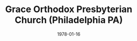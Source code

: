 ---
date: &id001 1978-01-16
end_date: null
location:
  address: 7201 Elmwood Avenue
  city: Philadelphia
  state: PA
minister:
- end: 1978-01-16
  name: Thomas Corey
  start: 1978-01-16
  type: Pastor
- end: 1987-01-01
  name: Edward McGovern
  start: 1984-01-01
  type: Pastor
- end: 2012-01-01
  name: George Morton
  start: 1989-01-01
  type: Pastor
- end: null
  name: Lloyd J. Sterrett
  start: 2013-01-01
  type: Pastor
ministers:
- Thomas Corey
- Edward McGovern
- George Morton
- Lloyd J. Sterrett
name: Grace Orthodox Presbyterian Church
names:
- end: 1993-01-16
  name: Southwest Philadelphia Reformed Fellowship
  start: 1978-01-16
- end: null
  name: Grace Orthodox Presbyterian Church
  start: 1993-01-16
origination_date: *id001
raw_data: "PA Philadelphia\nGrace Orthodox Presbyterian Church  (January 16, 1978\u2013\
  \ )\n(called Southwest Philadelphia Reformed Fellowship, 1978\u20131993)\n7201 Elmwood\
  \ Avenue\nPastors: Thomas Corey, 1978\nEdward McGovern, 1984\u201387\nGeorge Morton,\
  \ 1989\u20132012\nLloyd J. Sterrett, 2013\u2013"
received_from: null
states:
- PA
status:
  active: true
  end_date: null
  reason: null
  received_from: null
  withdrawal_to: null
title: Grace Orthodox Presbyterian Church (Philadelphia PA)
year_established:
- 1978

---